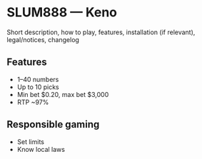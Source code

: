 # SLUM888 — Keno
Short description, how to play, features, installation (if relevant), legal/notices, changelog

## Features
- 1–40 numbers
- Up to 10 picks
- Min bet $0.20, max bet $3,000
- RTP ~97%

## Responsible gaming
- Set limits
- Know local laws
  
